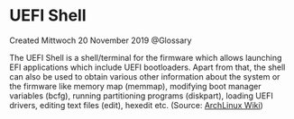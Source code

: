 # UEFI Shell
Created Mittwoch 20 November 2019
@Glossary

The UEFI Shell is a shell/terminal for the firmware which allows launching EFI applications which include UEFI bootloaders. Apart from that, the shell can also be used to obtain various other information about the system or the firmware like memory map (memmap), modifying boot manager variables (bcfg), running partitioning programs (diskpart), loading UEFI drivers, editing text files (edit), hexedit etc. (Source: [ArchLinux Wiki](https://wiki.archlinux.org/index.php/Unified_Extensible_Firmware_Interface#UEFI_Shell))

